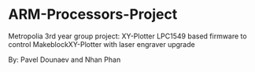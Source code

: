 # ARM-Processors-Project
Metropolia 3rd year group project: XY-Plotter
LPC1549 based firmware to control MakeblockXY-Plotter with laser engraver upgrade

By: Pavel Dounaev and Nhan Phan 	

